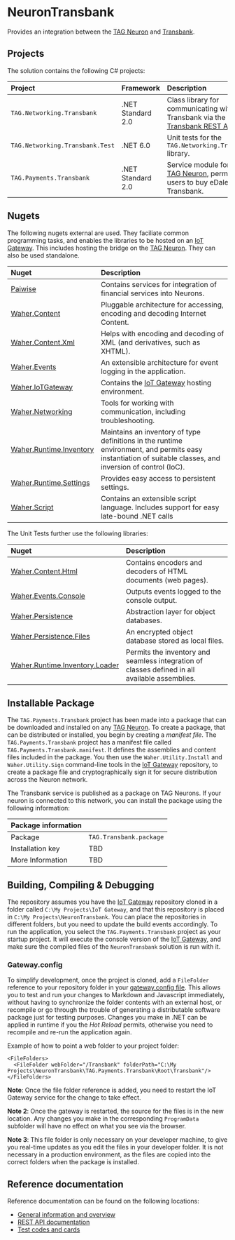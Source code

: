# NeuronTransbank

Provides an integration between the [TAG Neuron](https://lab.tagroot.io/Documentation/Index.md) and 
[Transbank](https://www.transbankdevelopers.cl/).

## Projects

The solution contains the following C# projects:

| Project                         | Framework         | Description |
|:--------------------------------|:------------------|:------------|
| `TAG.Networking.Transbank`      | .NET Standard 2.0 | Class library for communicating with Transbank via the [Transbank REST API](https://www.transbankdevelopers.cl/referencia/webpay?l=http). |
| `TAG.Networking.Transbank.Test` | .NET 6.0          | Unit tests for the `TAG.Networking.Transbank` library. |
| `TAG.Payments.Transbank`        | .NET Standard 2.0 | Service module for the [TAG Neuron](https://lab.tagroot.io/Documentation/Index.md), permitting users to buy eDaler using Transbank. |

## Nugets

The following nugets external are used. They faciliate common programming tasks, and
enables the libraries to be hosted on an [IoT Gateway](https://github.com/PeterWaher/IoTGateway).
This includes hosting the bridge on the [TAG Neuron](https://lab.tagroot.io/Documentation/Index.md).
They can also be used standalone.

| Nuget                                                                              | Description |
|:-----------------------------------------------------------------------------------|:------------|
| [Paiwise](https://www.nuget.org/packages/Paiwise)                                  | Contains services for integration of financial services into Neurons. |
| [Waher.Content](https://www.nuget.org/packages/Waher.Content/)                     | Pluggable architecture for accessing, encoding and decoding Internet Content. |
| [Waher.Content.Xml](https://www.nuget.org/packages/Waher.Content.Xml/)             | Helps with encoding and decoding of XML (and derivatives, such as XHTML). |
| [Waher.Events](https://www.nuget.org/packages/Waher.Events/)                       | An extensible architecture for event logging in the application. |
| [Waher.IoTGateway](https://www.nuget.org/packages/Waher.IoTGateway/)               | Contains the [IoT Gateway](https://github.com/PeterWaher/IoTGateway) hosting environment. |
| [Waher.Networking](https://www.nuget.org/packages/Waher.Networking/)               | Tools for working with communication, including troubleshooting. |
| [Waher.Runtime.Inventory](https://www.nuget.org/packages/Waher.Runtime.Inventory/) | Maintains an inventory of type definitions in the runtime environment, and permits easy instantiation of suitable classes, and inversion of control (IoC). |
| [Waher.Runtime.Settings](https://www.nuget.org/packages/Waher.Runtime.Settings/)   | Provides easy access to persistent settings. |
| [Waher.Script](https://www.nuget.org/packages/Waher.Script/)                       | Contains an extensible script language. Includes support for easy late-bound .NET calls |

The Unit Tests further use the following libraries:

| Nuget                                                                                            | Description |
|:-------------------------------------------------------------------------------------------------|:------------|
| [Waher.Content.Html](https://www.nuget.org/packages/Waher.Content.Html/)                         | Contains encoders and decoders of HTML documents (web pages). |
| [Waher.Events.Console](https://www.nuget.org/packages/Waher.Events.Console/)                     | Outputs events logged to the console output. |
| [Waher.Persistence](https://www.nuget.org/packages/Waher.Persistence/)                           | Abstraction layer for object databases. |
| [Waher.Persistence.Files](https://www.nuget.org/packages/Waher.Persistence.Files/)               | An encrypted object database stored as local files. |
| [Waher.Runtime.Inventory.Loader](https://www.nuget.org/packages/Waher.Runtime.Inventory.Loader/) | Permits the inventory and seamless integration of classes defined in all available assemblies. |

## Installable Package

The `TAG.Payments.Transbank` project has been made into a package that can be downloaded and installed on any 
[TAG Neuron](https://lab.tagroot.io/Documentation/Index.md).
To create a package, that can be distributed or installed, you begin by creating a *manifest file*. The
`TAG.Payments.Transbank` project has a manifest file called `TAG.Payments.Transbank.manifest`. It defines the
assemblies and content files included in the package. You then use the `Waher.Utility.Install` and `Waher.Utility.Sign` command-line
tools in the [IoT Gateway](https://github.com/PeterWaher/IoTGateway) repository, to create a package file and cryptographically
sign it for secure distribution across the Neuron network.

The Transbank service is published as a package on TAG Neurons. If your neuron is connected to this network, you can install the
package using the following information:

| Package information ||
|:-----------------|:----|
| Package          | `TAG.Transbank.package` |
| Installation key | TBD |
| More Information | TBD |

## Building, Compiling & Debugging

The repository assumes you have the [IoT Gateway](https://github.com/PeterWaher/IoTGateway) repository cloned in a folder called
`C:\My Projects\IoT Gateway`, and that this repository is placed in `C:\My Projects\NeuronTransbank`. You can place the
repositories in different folders, but you need to update the build events accordingly. To run the application, you select the
`TAG.Payments.Transbank` project as your startup project. It will execute the console version of the
[IoT Gateway](https://github.com/PeterWaher/IoTGateway), and make sure the compiled files of the `NeuronTransbank` solution
is run with it.

### Gateway.config

To simplify development, once the project is cloned, add a `FileFolder` reference
to your repository folder in your [gateway.config file](https://lab.tagroot.io/Documentation/IoTGateway/GatewayConfig.md). 
This allows you to test and run your changes to Markdown and Javascript immediately, 
without having to synchronize the folder contents with an external 
host, or recompile or go through the trouble of generating a distributable software 
package just for testing purposes. Changes you make in .NET can be applied in runtime
if you the *Hot Reload* permits, otherwise you need to recompile and re-run the
application again.

Example of how to point a web folder to your project folder:

```
<FileFolders>
  <FileFolder webFolder="/Transbank" folderPath="C:\My Projects\NeuronTransbank\TAG.Payments.Transbank\Root\Transbank"/>
</FileFolders>
```

**Note**: Once the file folder reference is added, you need to restart the IoT Gateway service for the change to take effect.

**Note 2**:  Once the gateway is restarted, the source for the files is in the new location. Any changes you make in the corresponding
`ProgramData` subfolder will have no effect on what you see via the browser.

**Note 3**: This file folder is only necessary on your developer machine, to give you real-time updates as you edit the files in your
developer folder. It is not necessary in a production environment, as the files are copied into the correct folders when the package 
is installed.

## Reference documentation

Reference documentation can be found on the following locations:

* [General information and overview](https://www.transbankdevelopers.cl/)
* [REST API documentation](https://www.transbankdevelopers.cl/referencia/webpay?l=http)
* [Test codes and cards](https://www.transbankdevelopers.cl/documentacion/como_empezar#codigos-de-comercio)